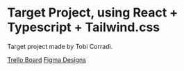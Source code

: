 # Target Project, using React + Typescript + Tailwind.css
Target project made by Tobi Corradi.

[Trello Board](https://trello.com/b/O4KWPKUz/target-mvd-web-tob%C3%ADas-corradi)
[Figma Designs](https://trello.com/b/O4KWPKUz/target-mvd-web-tob%C3%ADas-corradi)
